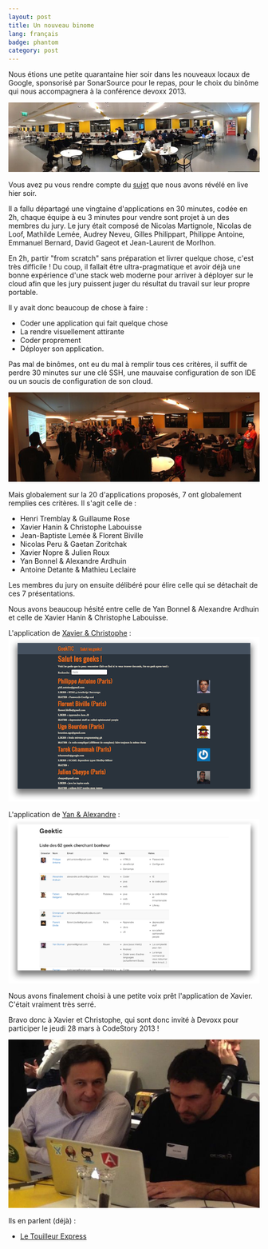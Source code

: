 ```yaml
---
layout: post
title: Un nouveau binome
lang: français
badge: phantom
category: post
---
```


Nous étions une petite quarantaine hier soir dans les nouveaux locaux de Google, sponsorisé par SonarSource pour le repas, pour le choix du binôme qui nous accompagnera à la conférence devoxx 2013.

![Les 2 algos](/images/finale-2013/8.jpg)

Vous avez pu vous rendre compte du [sujet](http://code-story.net/2013/02/21/concours-2013-phase-2.html) que nous avons révélé en live hier soir.

Il a fallu départagé une vingtaine d'applications en 30 minutes, codée en 2h, chaque équipe à eu 3 minutes pour vendre sont projet à un des membres du jury. Le jury était composé de Nicolas Martignole, Nicolas de Loof, Mathilde Lemée, Audrey Neveu, Gilles Philippart, Philippe Antoine, Emmanuel Bernard, David Gageot et Jean-Laurent de Morlhon.

En 2h, partir "from scratch" sans préparation et livrer quelque chose, c'est très difficile ! Du coup, il fallait être ultra-pragmatique et avoir déjà une bonne expérience d'une stack web moderne pour arriver à déployer sur le cloud afin que les jury puissent juger du résultat du travail sur leur propre portable.

Il y avait donc beaucoup de chose à faire :

 * Coder une application qui fait quelque chose
 * La rendre visuellement attirante
 * Coder proprement
 * Déployer son application.

Pas mal de binômes, ont eu du mal à remplir tous ces critères, il suffit de perdre 30 minutes sur une clé SSH, une mauvaise configuration de son IDE ou un soucis de configuration de son cloud.

![Finale](/images/finale-2013/5.jpg)

Mais globalement sur la 20 d'applications proposés, 7 ont globalement remplies ces critères.
Il s'agit celle de :

* Henri Tremblay & Guillaume Rose 
* Xavier Hanin & Christophe Labouisse
* Jean-Baptiste Lemée & Florent Biville
* Nicolas Peru & Gaetan Zoritchak
* Xavier Nopre & Julien Roux
* Yan Bonnel & Alexandre Ardhuin
* Antoine Detante & Mathieu Leclaire

Les membres du jury on ensuite délibéré pour élire celle qui se détachait de ces 7 présentations.

Nous avons beaucoup hésité entre celle de Yan Bonnel & Alexandre Ardhuin et celle de Xavier Hanin & Christophe Labouisse.


L'application de [Xavier & Christophe](http://codestory.xhan.in:8080) :
![L'application de Xavier & Christophe](/images/finale-2013/xavier-christophe.png)

L'application de [Yan & Alexandre](http://serveur.ybonnel.fr:8080/) :
![L'application de Yan & Alexandre](/images/finale-2013/yan-alexandre.png)


Nous avons finalement choisi à une petite voix prêt l'application de Xavier. C'était vraiment très serré.

Bravo donc à Xavier et Christophe, qui sont donc invité à Devoxx pour participer le jeudi 28 mars à CodeStory 2013 !

![Binome gagnant](/images/finale-2013/7.jpg)


Ils en parlent (déjà) :

* [Le Touilleur Express](http://www.touilleur-express.fr/2013/02/22/finale-2013-de-code-story-chez-google-france/)
